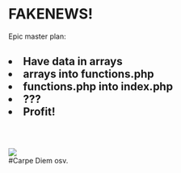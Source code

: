 # FAKENEWS!

<html>
<head>Epic master plan:</head>

<body>
<h2>
<li> Have data in arrays</li>
<li> arrays into functions.php</li>
<li> functions.php into index.php</li>
<li> ???</li>
<li> Profit!</li>
<br>
</h2>
<br>
 <img src="trollface_PNG13.png">

</body>

<footer> #Carpe Diem osv.
</footer>

</html>
